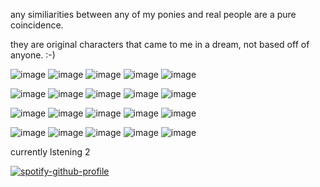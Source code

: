any similiarities between any of my ponies and real people are a pure coincidence. 

they are original characters that came to me in a dream, not based off of anyone. :-)



![image](https://github.com/user-attachments/assets/855c2bd5-76ec-4b02-b15c-ccc3f9aaec63) ![image](https://github.com/user-attachments/assets/49897607-ca4b-4913-b5fb-09df9a850d83)
 ![image](https://github.com/user-attachments/assets/93846dea-7fbc-4f94-98a8-874e546c6de4) ![image](https://github.com/user-attachments/assets/3842c6eb-079b-4818-9a52-cf881dba5198) ![image](https://github.com/user-attachments/assets/b27510cc-6950-4147-8a42-e7ccce46cc32)

![image](https://github.com/user-attachments/assets/a32f6e6b-b232-46ef-bd01-cf3094fff025) ![image](https://github.com/user-attachments/assets/1b3e82c9-132f-4557-a46e-7fbfbdf2e587)
![image](https://github.com/user-attachments/assets/61694308-f741-49a8-ae31-c0db6383ac16) ![image](https://github.com/user-attachments/assets/993c5b54-899e-471b-8595-6d543b760eaa) ![image](https://github.com/user-attachments/assets/4dc94ccc-1009-4436-b6c3-37a4236a990b)

![image](https://github.com/user-attachments/assets/30812ca3-52f2-47d2-aa0e-957b2dccf37f)
 ![image](https://github.com/user-attachments/assets/df5c459a-9051-48f2-9b20-461edb79de71) ![image](https://github.com/user-attachments/assets/d36fefa2-c9b3-4192-8975-3d9261d55ec4) ![image](https://github.com/user-attachments/assets/930c192d-9b5b-4c46-a405-2c97ecc2f2f2)
 ![image](https://github.com/user-attachments/assets/3e884fa5-b6a5-4a96-bee8-f90e9c2546f0)  

![image](https://github.com/user-attachments/assets/d55662c8-d733-4995-b1a7-0bd9a9499314) ![image](https://github.com/user-attachments/assets/6d8ba71e-08bf-4c99-944f-d4c4ab65ba88)
![image](https://github.com/user-attachments/assets/ceeb4231-5534-411b-ba97-0a74d5ceb4a5) ![image](https://github.com/user-attachments/assets/8d5137cd-ffb0-4854-bca4-533f618877cf) ![image](https://github.com/user-attachments/assets/d806f18c-3cc1-4494-8947-c459949554d0)



currently  lstening  2

 [![spotify-github-profile](https://spotify-github-profile.kittinanx.com/api/view?uid=u94f44fkpw5ygdb9xnqtctilh&cover_image=true&theme=novatorem&show_offline=true&background_color=000000&interchange=true&bar_color=000000&bar_color_cover=false)](https://spotify-github-profile.kittinanx.com/api/view?uid=u94f44fkpw5ygdb9xnqtctilh&redirect=true) 
